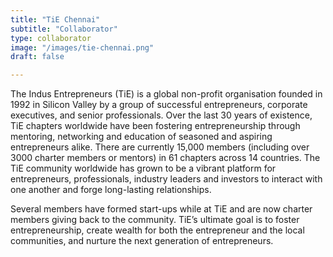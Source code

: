 ```yaml
---
title: "TiE Chennai"
subtitle: "Collaborator"
type: collaborator
image: "/images/tie-chennai.png"
draft: false

---
```


The Indus Entrepreneurs (TiE) is a global non-profit organisation founded in 1992 in Silicon Valley by a group of successful entrepreneurs, corporate executives, and senior professionals. Over the last 30 years of existence, TiE chapters worldwide have been fostering entrepreneurship through mentoring, networking and education of seasoned and aspiring entrepreneurs alike. There are currently 15,000 members (including over 3000 charter members or mentors) in 61 chapters across 14 countries. The TiE community worldwide has grown to be a vibrant platform for entrepreneurs, professionals, industry leaders and investors to interact with one another and forge long-lasting relationships.

Several members have formed start-ups while at TiE and are now charter members giving back to the community. TiE’s ultimate goal is to foster entrepreneurship, create wealth for both the entrepreneur and the local communities, and nurture the next generation of entrepreneurs.